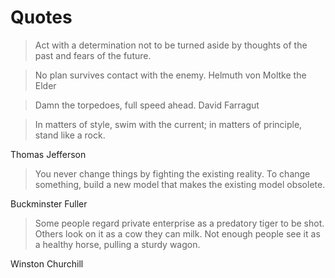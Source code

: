 # Quotes

> Act with a determination not to be turned aside by thoughts of the past and fears of the future.

> No plan survives contact with the enemy.
Helmuth von Moltke the Elder

> Damn the torpedoes, full speed ahead.
David Farragut

> In matters of style, swim with the current; in matters of principle, stand like a rock.

Thomas Jefferson

> You never change things by fighting the existing reality. To change something, build a new model that makes the existing model obsolete.

Buckminster Fuller

> Some people regard private enterprise as a predatory tiger to be shot. Others look on it as a cow they can milk. Not enough people see it as a healthy horse, pulling a sturdy wagon.

Winston Churchill
